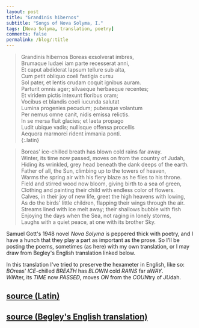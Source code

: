 ```yaml
---
layout: post
title: "Grandinis hibernos"
subtitle: "Songs of Nova Solyma, I."
tags: [Nova Solyma, translation, poetry]
comments: false
permalink: /blog/:title
---
```


> Grandinis hibernos Boreas exsolverat imbres,  
> Brumaque Iudaei iam parte recesserat anni,  
> Et caput abdiderat lapsum tellure sub alta,  
> Cum petit obliquo coeli fastigia cursu  
> Sol pater, et lentis crudam coquit ignibus auram.  
> Parturit omnis ager; silvaeque herbaeque recentes;  
> Et viridem pictis intexunt floribus oram;  
> Vocibus et blandis coeli iucunda salutat  
> Lumina progenies pecudum; pubesque volantum  
> Per nemus omne canit, nidis emissa relictis.  
> In se mersa fluit glacies; et laeta propago  
> Ludit ubique vadis; nullisque offensa procellis  
> Aequora marmorei rident immania ponti.  
{:.latin}

> Boreas' ice-chilled breath has blown cold rains far away.  
> Winter, its time now passed, moves on from the country of Judah,  
> Hiding its wrinkled, grey head beneath the dank deeps of the earth.  
> Father of all, the Sun, climbing up to the towers of heaven,  
> Warms the spring air with his fiery blaze as he flies to his throne.  
> Field and stirred wood now bloom, giving birth to a sea of green,  
> Clothing and painting their child with endless color of flowers.  
> Calves, in their joy of new life, greet the high heavens with lowing,  
> As do the birds' little children, flapping their wings through the air.  
> Streams lined with ice melt away; their shallows bubble with fish  
> Enjoying the days when the Sea, not raging in lonely storms,  
> Laughs with a quiet peace, at one with its brother Sky.  

Samuel Gott's 1948 novel *Nova Solyma* is peppered thick with poetry, and I have a hunch that they play a part as important as the prose. So I'll be posting the poems, sometimes (as here) with my own translation, or I may draw from Begley's English translation linked below.

In this translation I've tried to preserve the hexameter in English, like so:  
*BO*reas' *ICE*-chilled *BREATH* has *BLOWN* cold *RAINS* far a*WAY*.  
*WIN*ter, its *TIME* now *PASSED*, moves *ON* from the *COUN*try of *JU*dah.

<h2 class="post-source"><a href="https://books.google.com/books?id=0dRcAAAAcAAJ&pg=PA1"><i class="fa fa-book" aria-hidden="true"></i> source (Latin)</a></h2>

<h2 class="post-source"><a href="https://archive.org/details/novsolymaidealci01novsuoft/page/77"><i class="fa fa-book" aria-hidden="true"></i> source (Begley's English translation)</a></h2>